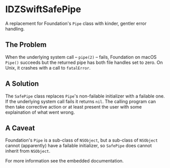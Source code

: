 # IDZSwiftSafePipe
A replacement for Foundation's `Pipe` class with kinder, gentler error handling.

## The Problem
When the underlying system call – `pipe(2)` – fails, Foundation on macOS `Pipe()` succeeds but the returned pipe has both file handles set to zero. On Unix, it crashes with a call to `fatalError`. 

## A Solution
The `SafePipe` class replaces `Pipe`'s non-failable initializer with a failable one. If the underlying system call fails it returns `nil`. The calling program can then take corrective action or at least present the user with some explaination of what went wrong.

## A Caveat
Foundation's `Pipe` is a sub-class of `NSObject`, but a sub-class of `NSObject` cannot (apparently) have a failable initializer, so `SafePipe` does cannot inherit from `NSObject`. 

For more information see the embedded documentation.
